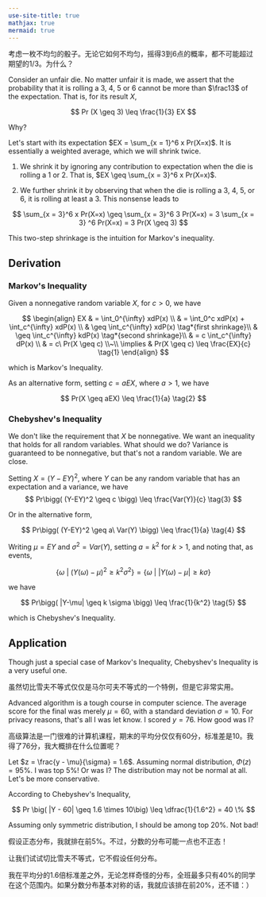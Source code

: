 ```yaml
---
use-site-title: true
mathjax: true
mermaid: true
---
```


考虑一枚不均匀的骰子。无论它如何不均匀，摇得3到6点的概率，都不可能超过期望的1/3。为什么？

Consider an unfair die. No matter unfair it is made, we assert that the probability that it is rolling a 3, 4, 5 or 6 cannot be more than $\frac13$ of the expectation. That is, for its result $X$,

$$
Pr (X \geq 3) \leq \frac{1}{3} EX
$$

Why?

Let's start with its expectation $EX = \sum_{x = 1}^6 x Pr(X=x)$. It is essentially a weighted average, which we will shrink twice. 

1. We shrink it by ignoring any contribution to expectation when the die is rolling a $1$ or $2$. That is, $EX \geq \sum_{x = 3}^6 x Pr(X=x)$.
   
2. We further shrink it by observing that when the die is rolling a 3, 4, 5, or 6, it is rolling at least a 3. This nonsense leads to 

$$
\sum_{x = 3}^6 x Pr(X=x) \geq \sum_{x = 3}^6 3 Pr(X=x) = 3 \sum_{x = 3} ^6 Pr(X=x) = 3 Pr(X \geq 3)
$$

This two-step shrinkage is the intuition for Markov's inequality.

## Derivation

### Markov's Inequality

Given a nonnegative random variable $X$,  for $c > 0$, we have

$$
\begin{align}
    EX & = \int_0^{\infty} xdP(x) \\
    & = \int_0^c xdP(x) + \int_c^{\infty} xdP(x) \\
    & \geq \int_c^{\infty} xdP(x)  \tag*{first shrinkage}\\
    & \geq \int_c^{\infty} kdP(x)  \tag*{second shrinkage}\\
    & = c \int_c^{\infty} dP(x) \\
    & = c\ Pr(X  \geq c) \\~\\
    \implies & Pr(X \geq c) \leq \frac{EX}{c} \tag{1}
\end{align}
$$

which is Markov's Inequality.

As an alternative form, setting $c = a EX$, where $a > 1$, we have

$$
Pr(X \geq aEX) \leq \frac{1}{a} \tag{2}
$$

### Chebyshev's Inequality

We don't like the requirement that $X$ be nonnegative. We want an inequality that holds for all random variables. What should we do? Variance is guaranteed to be nonnegative, but that's not a random variable. We are close.

Setting $X =  (Y-EY)^2$, where $Y$ can be any random variable that has an expectation and a variance, we have
$$
Pr\bigg( (Y-EY)^2 \geq c \bigg) \leq \frac{Var(Y)}{c} \tag{3}
$$

Or in the alternative form,

$$
Pr\bigg( (Y-EY)^2 \geq a\ Var(Y) \bigg) \leq \frac{1}{a} \tag{4}
$$

Writing $\mu = EY$ and $\sigma^2 = Var(Y)$, setting $a = k^2$ for $k > 1$, and noting that, as events,

$$
\bigg\{\omega\ \bigg|\ (Y(\omega) - \mu)^2 \geq k^2 \sigma^2 \bigg\} = \bigg\{\omega\ \bigg|\ |Y(\omega) - \mu| \geq k \sigma \bigg\}
$$

we have

$$
Pr\bigg( |Y-\mu| \geq k \sigma \bigg) \leq \frac{1}{k^2} \tag{5}
$$

which is Chebyshev's Inequality.

## Application

Though just a special case of Markov's Inequality, Chebyshev's Inequality is a very useful one.

虽然切比雪夫不等式仅仅是马尔可夫不等式的一个特例，但是它非常实用。

Advanced algorithm is a tough course in computer science. The average score for the final was merely $\mu = 60$, with a standard deviation $\sigma = 10$. For privacy reasons, that's all I was let know. I scored $y = 76$. How good was I?

高级算法是一门很难的计算机课程，期末的平均分仅仅有60分，标准差是10。我得了76分，我大概排在什么位置呢？

Let $z = \frac{y - \mu}{\sigma} = 1.6$. Assuming normal distribution, $\Phi(z) = 95\%$. I was top 5%! Or was I? The distribution may not be normal at all. Let's be more conservative.

According to Chebyshev's Inequality, 

$$
Pr \big( |Y - 60| \geq 1.6 \times 10\big) \leq \dfrac{1}{1.6^2} = 40 \%
$$

Assuming only symmetric distribution, I should be among top 20%. Not bad!

假设正态分布，我就排在前5%。不过，分数的分布可能一点也不正态！

让我们试试切比雪夫不等式，它不假设任何分布。

我在平均分的1.6倍标准差之外，无论怎样奇怪的分布，全班最多只有40%的同学在这个范围内。如果分数分布基本对称的话，我就应该排在前20%，还不错：）